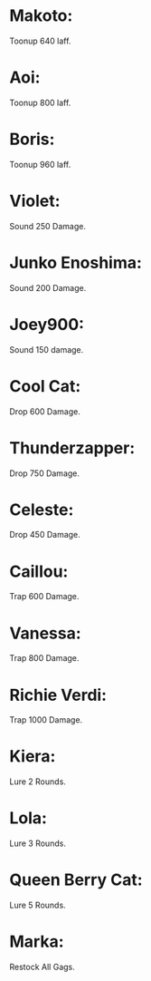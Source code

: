 # Makoto: 
Toonup 640 laff.
# Aoi: 
Toonup 800 laff.
# Boris: 
Toonup 960 laff.
# Violet: 
Sound 250 Damage.
# Junko Enoshima:
Sound 200 Damage.
# Joey900:
Sound 150 damage.
# Cool Cat: 
Drop 600 Damage.
# Thunderzapper: 
Drop 750 Damage.
# Celeste: 
Drop 450 Damage.
# Caillou: 
Trap 600 Damage.
# Vanessa: 
Trap 800 Damage.
# Richie Verdi: 
Trap 1000 Damage.
# Kiera: 
Lure 2 Rounds.
# Lola: 
Lure 3 Rounds.
# Queen Berry Cat: 
Lure 5 Rounds.
# Marka:
Restock All Gags.
